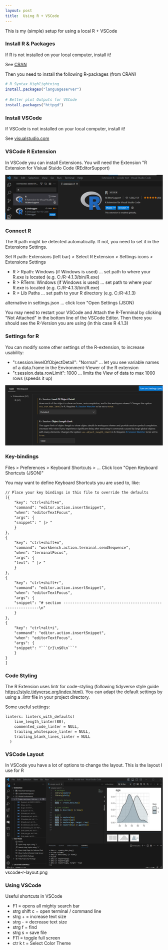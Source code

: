 ```yaml
---
layout: post
title:  Using R + VSCode
---
```


This is my (simple) setup for using a local R + VSCode

### Install R & Packages

If R is not installed on your local computer, install it!

See [CRAN](https://cran.r-project.org)

Then you need to install the following R-packages (from CRAN)

```R
# R Syntax Highlightning
install.packages("languageserver") 

# Better plot Outputs for VSCode
install.packages("httpgd")          
```

### Install VSCode 
  
If VSCode is not installed on your local computer, install it!

See [visualstudio.com](https://code.visualstudio.com/download)

### VSCode R Extension 

In VSCode you can install Extensions. You will need the Extension "R Extension for Visiual Stuido Code (REditorSupport)

![R extension](../images/vscode-r-extension.png)

### Connect R

The R path might be detected automatically. If not, you need to set it in the Extensions Settings.

Set R path: Extensions (left bar) > Select R Extension > Settings icons > Extensions Settings

* R > Rpath: Windows (if Windows is used) ... set path to where your R.exe is located (e.g. C:/R-4.1.3/bin/R.exe)
* R > RTerm: Windows (if Windows is used) ... set path to where your R.exe is located (e.g. C:/R-4.1.3/bin/R.exe)
* R > Lib Paths  ... set path to your R directory (e.g. C:/R-4.1.3)

alternative in settings.json ... click Icon "Open Settings (JSON) 

You may need to restart your VSCode and Attach the R-Terminal by clicking "Not Attached" in the bottom line of the VSCode Editor. 
Then there you should see the R-Version you are using (in this case R 4.1.3)

### Settings for R

You can modify some other settings of the R-extension, to increase usability:

* "r.session.levelOfObjectDetail": "Normal" ... let you see variable names of a data.frame in the Environment-Viewer of the R extension
* "r.session.data.rowLimit": 1000 ... limits the View of data to max 1000 rows (speeds it up)

![R extension](../images/vscode-r-extension-lod.png)

### Key-bindings

Files > Preferences > Keyboard Shortcuts > ... Click Icon "Open Keyboard Shortcuts (JSON)" 

You may want to define Keyboard Shortcuts you are used to, like:

```
// Place your key bindings in this file to override the defaults
[{
    "key": "ctrl+shift+m",
    "command": "editor.action.insertSnippet",
    "when": "editorTextFocus",
    "args": {
    "snippet": " |> "
    }
},
{
    "key": "ctrl+shift+m",
    "command": "workbench.action.terminal.sendSequence",
    "when": "terminalFocus",
    "args": {
    "text": " |> "
    }
},
{
    "key": "ctrl+shift+r",
    "command": "editor.action.insertSnippet",
    "when": "editorTextFocus",
    "args": {
    "snippet": "# section -----------------------------------------------------------\n"
    }
},
{
    "key": "ctrl+alt+i",
    "command": "editor.action.insertSnippet",
    "when": "editorTextFocus",
    "args": {
    "snippet": "```{r}\n$0\n```"
    }
}
]
```

### Code Styling

The R Extension uses lintr for code-styling (following tidyverse style guide https://style.tidyverse.org/index.html). 
You can adapt the default settings by using a .lintr file in your project directory.

Some useful settings:

```
linters: linters_with_defaults(
    line_length_linter(80),
    commented_code_linter = NULL,
    trailing_whitespace_linter = NULL,
    trailing_blank_lines_linter = NULL
  )
```

### VSCode Layout

In VSCode you have a lot of options to change the layout. This is the layout I use for R

![VSCode R layout](../images/vscode-r-layout.png)
vscode-r-layout.png

### Using VSCode

Useful shortcuts in VSCode

* F1	= opens all mighty search bar
* strg shift c	= open terminal / command line
* strg +	= increase text size
* strg -	= decrease text size
* strg f	= find
* strg s	= save file
* F11	= toggle full screen
* ctr k t	= Select Color Theme
